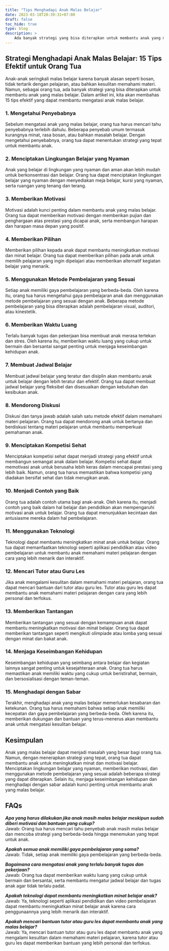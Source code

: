```yaml
---
title: "Tips Menghadapi Anak Malas Belajar"
date: 2023-03-18T20:39:31+07:00
draft: false
toc_hide: true
type: blog
description: >
    Ada banyak strategi yang bisa diterapkan untuk membantu anak yang malas belajar. Dalam artikel ini, kita akan membahas 15 tips efektif yang dapat membantu mengatasi anak malas belajar.
---
```


## Strategi Menghadapi Anak Malas Belajar: 15 Tips Efektif untuk Orang Tua

Anak-anak seringkali malas belajar karena banyak alasan seperti bosan, tidak tertarik dengan pelajaran, atau bahkan kesulitan memahami materi. Namun, sebagai orang tua, ada banyak strategi yang bisa diterapkan untuk membantu anak yang malas belajar. Dalam artikel ini, kita akan membahas 15 tips efektif yang dapat membantu mengatasi anak malas belajar.

### 1. Mengetahui Penyebabnya

Sebelum mengatasi anak yang malas belajar, orang tua harus mencari tahu penyebabnya terlebih dahulu. Beberapa penyebab umum termasuk kurangnya minat, rasa bosan, atau bahkan masalah belajar. Dengan mengetahui penyebabnya, orang tua dapat menentukan strategi yang tepat untuk membantu anak.

### 2. Menciptakan Lingkungan Belajar yang Nyaman

Anak yang belajar di lingkungan yang nyaman dan aman akan lebih mudah untuk berkonsentrasi dan belajar. Orang tua dapat menciptakan lingkungan belajar yang nyaman dengan menyediakan meja belajar, kursi yang nyaman, serta ruangan yang tenang dan terang.

### 3. Memberikan Motivasi

Motivasi adalah kunci penting dalam membantu anak yang malas belajar. Orang tua dapat memberikan motivasi dengan memberikan pujian dan penghargaan atas prestasi yang dicapai anak, serta membangun harapan dan harapan masa depan yang positif.

### 4. Memberikan Pilihan

Memberikan pilihan kepada anak dapat membantu meningkatkan motivasi dan minat belajar. Orang tua dapat memberikan pilihan pada anak untuk memilih pelajaran yang ingin dipelajari atau memberikan alternatif kegiatan belajar yang menarik.

### 5. Menggunakan Metode Pembelajaran yang Sesuai

Setiap anak memiliki gaya pembelajaran yang berbeda-beda. Oleh karena itu, orang tua harus mengetahui gaya pembelajaran anak dan menggunakan metode pembelajaran yang sesuai dengan anak. Beberapa metode pembelajaran yang bisa diterapkan adalah pembelajaran visual, auditori, atau kinestetik.

### 6. Memberikan Waktu Luang

Terlalu banyak tugas dan pekerjaan bisa membuat anak merasa tertekan dan stres. Oleh karena itu, memberikan waktu luang yang cukup untuk bermain dan bersantai sangat penting untuk menjaga keseimbangan kehidupan anak.

### 7. Membuat Jadwal Belajar

Membuat jadwal belajar yang teratur dan disiplin akan membantu anak untuk belajar dengan lebih teratur dan efektif. Orang tua dapat membuat jadwal belajar yang fleksibel dan disesuaikan dengan kebutuhan dan kesibukan anak.

### 8. Mendorong Diskusi

Diskusi dan tanya jawab adalah salah satu metode efektif dalam memahami materi pelajaran. Orang tua dapat mendorong anak untuk bertanya dan berdiskusi tentang materi pelajaran untuk membantu memperkuat pemahaman anak.

### 9. Menciptakan Kompetisi Sehat

Menciptakan kompetisi sehat dapat menjadi strategi yang efektif untuk membangun semangat anak dalam belajar. Kompetisi sehat dapat memotivasi anak untuk berusaha lebih keras dalam mencapai prestasi yang lebih baik. Namun, orang tua harus memastikan bahwa kompetisi yang diadakan bersifat sehat dan tidak merugikan anak.

### 10. Menjadi Contoh yang Baik

Orang tua adalah contoh utama bagi anak-anak. Oleh karena itu, menjadi contoh yang baik dalam hal belajar dan pendidikan akan mempengaruhi motivasi anak untuk belajar. Orang tua dapat menunjukkan kecintaan dan antusiasme mereka dalam hal pembelajaran.

### 11. Menggunakan Teknologi

Teknologi dapat membantu meningkatkan minat anak untuk belajar. Orang tua dapat memanfaatkan teknologi seperti aplikasi pendidikan atau video pembelajaran untuk membantu anak memahami materi pelajaran dengan cara yang lebih menarik dan interaktif.

### 12. Mencari Tutor atau Guru Les

Jika anak mengalami kesulitan dalam memahami materi pelajaran, orang tua dapat mencari bantuan dari tutor atau guru les. Tutor atau guru les dapat membantu anak memahami materi pelajaran dengan cara yang lebih personal dan terfokus.

### 13. Memberikan Tantangan

Memberikan tantangan yang sesuai dengan kemampuan anak dapat membantu meningkatkan motivasi dan minat belajar. Orang tua dapat memberikan tantangan seperti mengikuti olimpiade atau lomba yang sesuai dengan minat dan bakat anak.

### 14. Menjaga Keseimbangan Kehidupan

Keseimbangan kehidupan yang seimbang antara belajar dan kegiatan lainnya sangat penting untuk kesejahteraan anak. Orang tua harus memastikan anak memiliki waktu yang cukup untuk beristirahat, bermain, dan bersosialisasi dengan teman-teman.

### 15. Menghadapi dengan Sabar

Terakhir, menghadapi anak yang malas belajar memerlukan kesabaran dan ketekunan. Orang tua harus memahami bahwa setiap anak memiliki kecepatan dan gaya pembelajaran yang berbeda-beda. Oleh karena itu, memberikan dukungan dan bantuan yang terus-menerus akan membantu anak untuk mengatasi kesulitan belajar.

## Kesimpulan

Anak yang malas belajar dapat menjadi masalah yang besar bagi orang tua. Namun, dengan menerapkan strategi yang tepat, orang tua dapat membantu anak untuk meningkatkan minat dan motivasi belajar. Menciptakan lingkungan belajar yang nyaman, memberikan motivasi, dan menggunakan metode pembelajaran yang sesuai adalah beberapa strategi yang dapat diterapkan. Selain itu, menjaga keseimbangan kehidupan dan menghadapi dengan sabar adalah kunci penting untuk membantu anak yang malas belajar.

## FAQs

***Apa yang harus dilakukan jika anak masih malas belajar meskipun sudah diberi motivasi dan bantuan yang cukup?***\
Jawab: Orang tua harus mencari tahu penyebab anak masih malas belajar dan mencoba strategi yang berbeda-beda hingga menemukan yang tepat untuk anak.

***Apakah semua anak memiliki gaya pembelajaran yang sama?***\
Jawab: Tidak, setiap anak memiliki gaya pembelajaran yang berbeda-beda.

***Bagaimana cara mengatasi anak yang terlalu banyak tugas dan pekerjaan?***\
Jawab: Orang tua dapat memberikan waktu luang yang cukup untuk bermain dan bersantai, serta membantu mengatur jadwal belajar dan tugas anak agar tidak terlalu padat.

***Apakah teknologi dapat membantu meningkatkan minat belajar anak?***\
Jawab: Ya, teknologi seperti aplikasi pendidikan dan video pembelajaran dapat membantu meningkatkan minat belajar anak karena cara penggunaannya yang lebih menarik dan interaktif.

***Apakah mencari bantuan tutor atau guru les dapat membantu anak yang malas belajar?***\
Jawab: Ya, mencari bantuan tutor atau guru les dapat membantu anak yang mengalami kesulitan dalam memahami materi pelajaran, karena tutor atau guru les dapat memberikan bantuan yang lebih personal dan terfokus.
